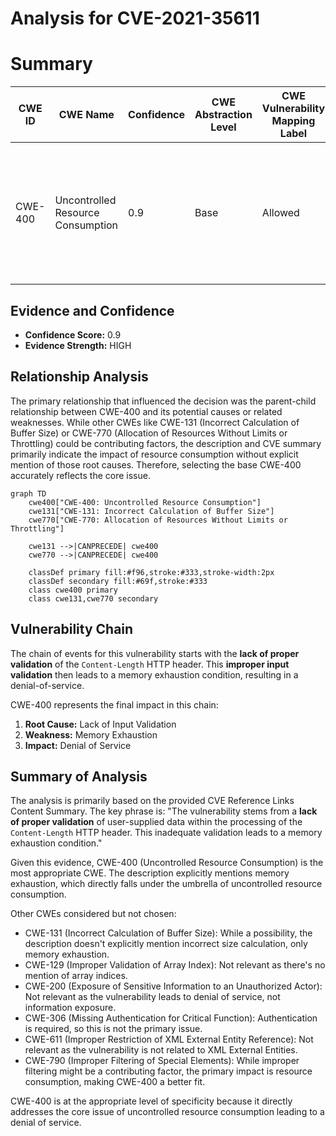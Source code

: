 # Analysis for CVE-2021-35611

# Summary
| CWE ID | CWE Name | Confidence | CWE Abstraction Level | CWE Vulnerability Mapping Label | CWE-Vulnerability Mapping Notes |
|---|---|---|---|---|---|
| CWE-400 | Uncontrolled Resource Consumption | 0.9 | Base | Allowed | Primary CWE - The vulnerability leads to memory exhaustion, which is a form of uncontrolled resource consumption. |

## Evidence and Confidence

*   **Confidence Score:** 0.9
*   **Evidence Strength:** HIGH

## Relationship Analysis
The primary relationship that influenced the decision was the parent-child relationship between CWE-400 and its potential causes or related weaknesses. While other CWEs like CWE-131 (Incorrect Calculation of Buffer Size) or CWE-770 (Allocation of Resources Without Limits or Throttling) could be contributing factors, the description and CVE summary primarily indicate the impact of resource consumption without explicit mention of those root causes. Therefore, selecting the base CWE-400 accurately reflects the core issue.

```mermaid
graph TD
    cwe400["CWE-400: Uncontrolled Resource Consumption"]
    cwe131["CWE-131: Incorrect Calculation of Buffer Size"]
    cwe770["CWE-770: Allocation of Resources Without Limits or Throttling"]
    
    cwe131 -->|CANPRECEDE| cwe400
    cwe770 -->|CANPRECEDE| cwe400
    
    classDef primary fill:#f96,stroke:#333,stroke-width:2px
    classDef secondary fill:#69f,stroke:#333
    class cwe400 primary
    class cwe131,cwe770 secondary
```

## Vulnerability Chain
The chain of events for this vulnerability starts with the **lack of proper validation** of the `Content-Length` HTTP header. This **improper input validation** then leads to a memory exhaustion condition, resulting in a denial-of-service.

CWE-400 represents the final impact in this chain:

1.  **Root Cause:** Lack of Input Validation
2.  **Weakness:** Memory Exhaustion
3.  **Impact:** Denial of Service

## Summary of Analysis
The analysis is primarily based on the provided CVE Reference Links Content Summary. The key phrase is: "The vulnerability stems from a **lack of proper validation** of user-supplied data within the processing of the `Content-Length` HTTP header. This inadequate validation leads to a memory exhaustion condition."

Given this evidence, CWE-400 (Uncontrolled Resource Consumption) is the most appropriate CWE. The description explicitly mentions memory exhaustion, which directly falls under the umbrella of uncontrolled resource consumption.

Other CWEs considered but not chosen:

*   CWE-131 (Incorrect Calculation of Buffer Size): While a possibility, the description doesn't explicitly mention incorrect size calculation, only memory exhaustion.
*   CWE-129 (Improper Validation of Array Index): Not relevant as there's no mention of array indices.
*   CWE-200 (Exposure of Sensitive Information to an Unauthorized Actor): Not relevant as the vulnerability leads to denial of service, not information exposure.
*   CWE-306 (Missing Authentication for Critical Function): Authentication is required, so this is not the primary issue.
*   CWE-611 (Improper Restriction of XML External Entity Reference): Not relevant as the vulnerability is not related to XML External Entities.
*   CWE-790 (Improper Filtering of Special Elements): While improper filtering might be a contributing factor, the primary impact is resource consumption, making CWE-400 a better fit.

CWE-400 is at the appropriate level of specificity because it directly addresses the core issue of uncontrolled resource consumption leading to a denial of service.